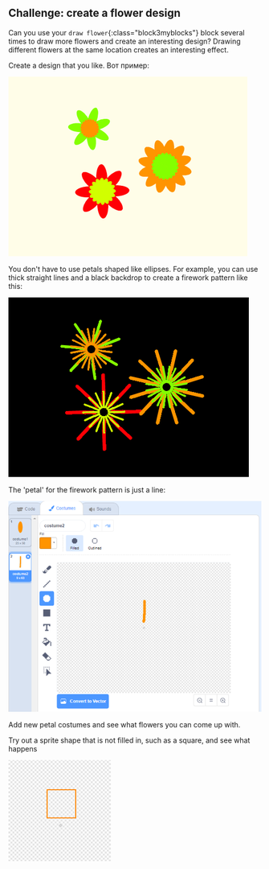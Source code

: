 ## Challenge: create a flower design

Can you use your `draw flower`{:class="block3myblocks"} block several times to draw more flowers and create an interesting design? Drawing different flowers at the same location creates an interesting effect.

Create a design that you like. Вот пример:

![скриншот](images/flower-three.png)

You don't have to use petals shaped like ellipses. For example, you can use thick straight lines and a black backdrop to create a firework pattern like this:

![screenshot](images/flower-fireworks.png)

The 'petal' for the firework pattern is just a line:

![скриншот](images/flower-firework-petal.png)

Add new petal costumes and see what flowers you can come up with.

Try out a sprite shape that is not filled in, such as a square, and see what happens

![скриншот](images/flower-square-petal.png)